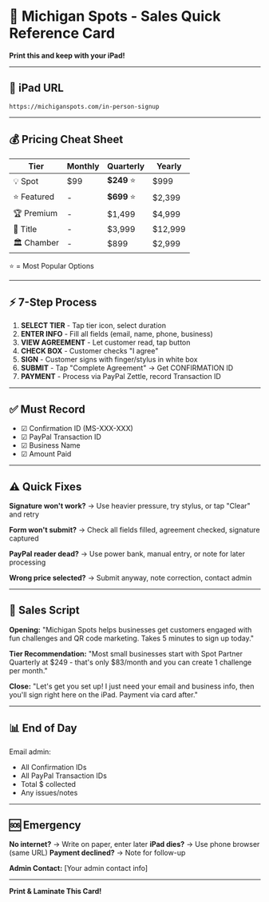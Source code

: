 # 📱 Michigan Spots - Sales Quick Reference Card
**Print this and keep with your iPad!**

---

## 🔗 iPad URL
```
https://michiganspots.com/in-person-signup
```

---

## 💰 Pricing Cheat Sheet

| Tier | Monthly | Quarterly | Yearly |
|------|---------|-----------|--------|
| 💡 Spot | $99 | **$249** ⭐ | $999 |
| ⭐ Featured | - | **$699** ⭐ | $2,399 |
| 🏆 Premium | - | $1,499 | $4,999 |
| 👑 Title | - | $3,999 | $12,999 |
| 🏛️ Chamber | - | $899 | $2,999 |

⭐ = Most Popular Options

---

## ⚡ 7-Step Process

1. **SELECT TIER** - Tap tier icon, select duration
2. **ENTER INFO** - Fill all fields (email, name, phone, business)
3. **VIEW AGREEMENT** - Let customer read, tap button
4. **CHECK BOX** - Customer checks "I agree"
5. **SIGN** - Customer signs with finger/stylus in white box
6. **SUBMIT** - Tap "Complete Agreement" → Get CONFIRMATION ID
7. **PAYMENT** - Process via PayPal Zettle, record Transaction ID

---

## ✅ Must Record

- ☑ Confirmation ID (MS-XXX-XXX)
- ☑ PayPal Transaction ID
- ☑ Business Name
- ☑ Amount Paid

---

## ⚠️ Quick Fixes

**Signature won't work?**
→ Use heavier pressure, try stylus, or tap "Clear" and retry

**Form won't submit?**
→ Check all fields filled, agreement checked, signature captured

**PayPal reader dead?**
→ Use power bank, manual entry, or note for later processing

**Wrong price selected?**
→ Submit anyway, note correction, contact admin

---

## 🎯 Sales Script

**Opening:**
"Michigan Spots helps businesses get customers engaged with fun challenges and QR code marketing. Takes 5 minutes to sign up today."

**Tier Recommendation:**
"Most small businesses start with Spot Partner Quarterly at $249 - that's only $83/month and you can create 1 challenge per month."

**Close:**
"Let's get you set up! I just need your email and business info, then you'll sign right here on the iPad. Payment via card after."

---

## 📊 End of Day

Email admin:
- All Confirmation IDs
- All PayPal Transaction IDs
- Total $ collected
- Any issues/notes

---

## 🆘 Emergency

**No internet?** → Write on paper, enter later
**iPad dies?** → Use phone browser (same URL)
**Payment declined?** → Note for follow-up

**Admin Contact:** [Your admin contact info]

---

**Print & Laminate This Card!**
